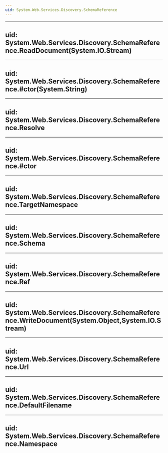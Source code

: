 ```yaml
---
uid: System.Web.Services.Discovery.SchemaReference
---
```


---
uid: System.Web.Services.Discovery.SchemaReference.ReadDocument(System.IO.Stream)
---

---
uid: System.Web.Services.Discovery.SchemaReference.#ctor(System.String)
---

---
uid: System.Web.Services.Discovery.SchemaReference.Resolve
---

---
uid: System.Web.Services.Discovery.SchemaReference.#ctor
---

---
uid: System.Web.Services.Discovery.SchemaReference.TargetNamespace
---

---
uid: System.Web.Services.Discovery.SchemaReference.Schema
---

---
uid: System.Web.Services.Discovery.SchemaReference.Ref
---

---
uid: System.Web.Services.Discovery.SchemaReference.WriteDocument(System.Object,System.IO.Stream)
---

---
uid: System.Web.Services.Discovery.SchemaReference.Url
---

---
uid: System.Web.Services.Discovery.SchemaReference.DefaultFilename
---

---
uid: System.Web.Services.Discovery.SchemaReference.Namespace
---

